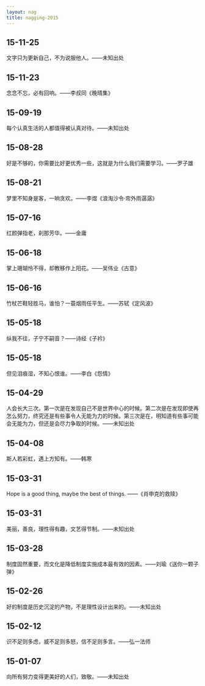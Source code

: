 ```yaml
---
layout: nag
title: nagging-2015
---
```


## 15-11-25

文字只为更新自己，不为说服他人。——未知出处

## 15-11-23

念念不忘，必有回响。——李叔同《晚晴集》

## 15-09-19

每个认真生活的人都值得被认真对待。——未知出处

## 15-08-28

好是不够的，你需要比好更优秀一些，这就是为什么我们需要学习。——罗子雄


## 15-08-21

梦里不知身是客，一晌贪欢。——李煜《浪淘沙令·帘外雨潺潺》


## 15-07-16

红颜弹指老，刹那芳华。——金庸


## 15-06-18

掌上珊瑚怜不得，却教移作上阳花。——吴伟业《古意》


## 15-06-16

竹杖芒鞋轻胜马，谁怕？一蓑烟雨任平生。——苏轼《定风波》


## 15-05-18

纵我不往，子宁不嗣音？——诗经《子衿》


## 15-05-18

但见泪痕湿，不知心恨谁。——李白《怨情》


## 15-04-29

人会长大三次。第一次是在发现自己不是世界中心的时候。第二次是在发现即使再怎么努力，终究还是有些事令人无能为力的时候。第三次是在，明知道有些事可能会无能为力，但还是会尽力争取的时候。——未知出处


## 15-04-08

斯人若彩虹，遇上方知有。——韩寒


## 15-03-31

Hope is a good thing, maybe the best of things. ——《肖申克的救赎》


## 15-03-31

美丽，善良，理性得有趣，文艺得节制。——未知出处


## 15-03-28

制度固然重要，而文化是降低制度实施成本最有效的因素。——刘瑜《送你一颗子弹》


## 15-02-26

好的制度是历史沉淀的产物，不是理性设计出来的。——未知出处


## 15-02-12

识不足则多虑，威不足则多怒，信不足则多言。——弘一法师


## 15-01-07

向所有努力变得更美好的人们，致敬。——未知出处
